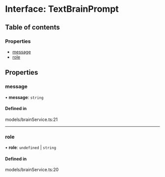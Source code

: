# Interface: TextBrainPrompt

## Table of contents

### Properties

- [message](TextBrainPrompt.md#message)
- [role](TextBrainPrompt.md#role)

## Properties

### message

• **message**: `string`

#### Defined in

models/brainService.ts:21

___

### role

• **role**: `undefined` \| `string`

#### Defined in

models/brainService.ts:20
